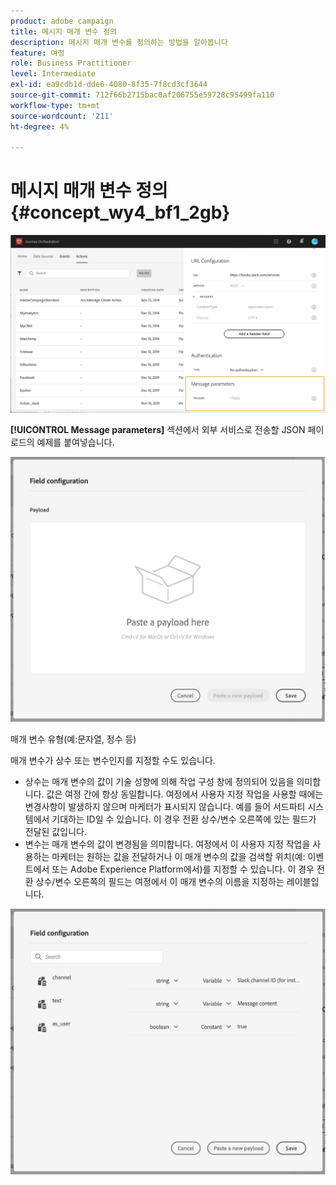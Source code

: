 ```yaml
---
product: adobe campaign
title: 메시지 매개 변수 정의
description: 메시지 매개 변수를 정의하는 방법을 알아봅니다
feature: 여정
role: Business Practitioner
level: Intermediate
exl-id: ea9cdb1d-dde6-4080-8f35-7f8cd3cf3644
source-git-commit: 712f66b2715bac0af206755e59728c95499fa110
workflow-type: tm+mt
source-wordcount: '211'
ht-degree: 4%

---
```


# 메시지 매개 변수 정의 {#concept_wy4_bf1_2gb}

![](../assets/messageparameterssection.png)

**[!UICONTROL Message parameters]** 섹션에서 외부 서비스로 전송할 JSON 페이로드의 예제를 붙여넣습니다.

![](../assets/customactionpayloadmessage.png)

매개 변수 유형(예:문자열, 정수 등)

매개 변수가 상수 또는 변수인지를 지정할 수도 있습니다.

* 상수는 매개 변수의 값이 기술 성향에 의해 작업 구성 창에 정의되어 있음을 의미합니다. 값은 여정 간에 항상 동일합니다. 여정에서 사용자 지정 작업을 사용할 때에는 변경사항이 발생하지 않으며 마케터가 표시되지 않습니다. 예를 들어 서드파티 시스템에서 기대하는 ID일 수 있습니다. 이 경우 전환 상수/변수 오른쪽에 있는 필드가 전달된 값입니다.
* 변수는 매개 변수의 값이 변경됨을 의미합니다. 여정에서 이 사용자 지정 작업을 사용하는 마케터는 원하는 값을 전달하거나 이 매개 변수의 값을 검색할 위치(예: 이벤트에서 또는 Adobe Experience Platform에서)를 지정할 수 있습니다. 이 경우 전환 상수/변수 오른쪽의 필드는 여정에서 이 매개 변수의 이름을 지정하는 레이블입니다.

![](../assets/customactionpayloadmessage2.png)
